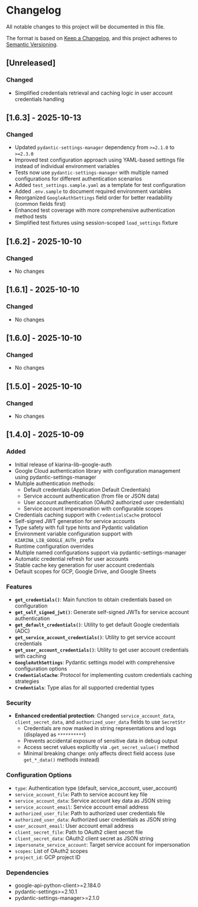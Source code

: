 # Changelog

All notable changes to this project will be documented in this file.

The format is based on [Keep a Changelog](https://keepachangelog.com/en/1.0.0/),
and this project adheres to [Semantic Versioning](https://semver.org/spec/v2.0.0.html).

## [Unreleased]

### Changed
- Simplified credentials retrieval and caching logic in user account credentials handling

## [1.6.3] - 2025-10-13

### Changed
- Updated `pydantic-settings-manager` dependency from `>=2.1.0` to `>=2.3.0`
- Improved test configuration approach using YAML-based settings file instead of individual environment variables
- Tests now use `pydantic-settings-manager` with multiple named configurations for different authentication scenarios
- Added `test_settings.sample.yaml` as a template for test configuration
- Added `.env.sample` to document required environment variables
- Reorganized `GoogleAuthSettings` field order for better readability (common fields first)
- Enhanced test coverage with more comprehensive authentication method tests
- Simplified test fixtures using session-scoped `load_settings` fixture

## [1.6.2] - 2025-10-10

### Changed
- No changes

## [1.6.1] - 2025-10-10

### Changed
- No changes

## [1.6.0] - 2025-10-10

### Changed
- No changes

## [1.5.0] - 2025-10-10

### Changed
- No changes

## [1.4.0] - 2025-10-09

### Added
- Initial release of kiarina-lib-google-auth
- Google Cloud authentication library with configuration management using pydantic-settings-manager
- Multiple authentication methods:
  - Default credentials (Application Default Credentials)
  - Service account authentication (from file or JSON data)
  - User account authentication (OAuth2 authorized user credentials)
  - Service account impersonation with configurable scopes
- Credentials caching support with `CredentialsCache` protocol
- Self-signed JWT generation for service accounts
- Type safety with full type hints and Pydantic validation
- Environment variable configuration support with `KIARINA_LIB_GOOGLE_AUTH_` prefix
- Runtime configuration overrides
- Multiple named configurations support via pydantic-settings-manager
- Automatic credential refresh for user accounts
- Stable cache key generation for user account credentials
- Default scopes for GCP, Google Drive, and Google Sheets

### Features
- **`get_credentials()`**: Main function to obtain credentials based on configuration
- **`get_self_signed_jwt()`**: Generate self-signed JWTs for service account authentication
- **`get_default_credentials()`**: Utility to get default Google credentials (ADC)
- **`get_service_account_credentials()`**: Utility to get service account credentials
- **`get_user_account_credentials()`**: Utility to get user account credentials with caching
- **`GoogleAuthSettings`**: Pydantic settings model with comprehensive configuration options
- **`CredentialsCache`**: Protocol for implementing custom credentials caching strategies
- **`Credentials`**: Type alias for all supported credential types

### Security
- **Enhanced credential protection**: Changed `service_account_data`, `client_secret_data`, and `authorized_user_data` fields to use `SecretStr`
  - Credentials are now masked in string representations and logs (displayed as `**********`)
  - Prevents accidental exposure of sensitive data in debug output
  - Access secret values explicitly via `.get_secret_value()` method
  - Minimal breaking change: only affects direct field access (use `get_*_data()` methods instead)

### Configuration Options
- `type`: Authentication type (default, service_account, user_account)
- `service_account_file`: Path to service account key file
- `service_account_data`: Service account key data as JSON string
- `service_account_email`: Service account email address
- `authorized_user_file`: Path to authorized user credentials file
- `authorized_user_data`: Authorized user credentials as JSON string
- `user_account_email`: User account email address
- `client_secret_file`: Path to OAuth2 client secret file
- `client_secret_data`: OAuth2 client secret as JSON string
- `impersonate_service_account`: Target service account for impersonation
- `scopes`: List of OAuth2 scopes
- `project_id`: GCP project ID

### Dependencies
- google-api-python-client>=2.184.0
- pydantic-settings>=2.10.1
- pydantic-settings-manager>=2.1.0
